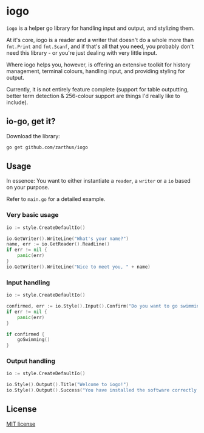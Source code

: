 # iogo 

`iogo` is a helper go library for handling input and output, and stylizing them.

At it's core, iogo is a reader and a writer that doesn't do a whole more than
`fmt.Print` and `fmt.Scanf`, and if that's all that you need, you probably don't
need this library - or you're just dealing with very little input.

Where iogo helps you, however, is offering an extensive toolkit for history management, 
terminal colours, handling input, and providing styling for output.

Currently, it is not entirely feature complete (support for table outputting, 
better term detection & 256-colour support are things I'd really like to include).

## io-go, get it?

Download the library:

```bash
go get github.com/zarthus/iogo
```

## Usage

In essence: You want to either instantiate a `reader`, a `writer`
or a `io` based on your purpose.

Refer to `main.go` for a detailed example.

### Very basic usage

```go
io := style.CreateDefaultIo()

io.GetWriter().WriteLine("What's your name?")
name, err := io.GetReader().ReadLine()
if err != nil {
    panic(err)
}
io.GetWriter().WriteLine("Nice to meet you, " + name)
```

### Input handling

```go
io := style.CreateDefaultIo()

confirmed, err := io.Style().Input().Confirm("Do you want to go swimming today?", iogo.Options{Default: "y"})
if err != nil {
    panic(err)
}

if confirmed {
    goSwimming()
}
```

### Output handling

```go
io := style.CreateDefaultIo()

io.Style().Output().Title("Welcome to iogo!")
io.Style().Output().Success("You have installed the software correctly!")
```

## License

[MIT license](LICENSE)
